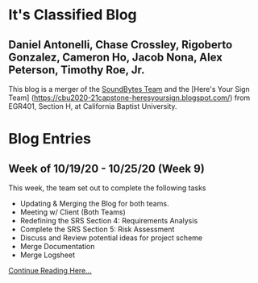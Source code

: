 # It's Classified Blog
## Daniel Antonelli, Chase Crossley, Rigoberto Gonzalez, Cameron Ho, Jacob Nona, Alex Peterson, Timothy Roe, Jr.

This blog is a merger of the [SoundBytes Team](https://soundbytes-cbu.github.io/blog/) and the [Here's Your Sign Team] (https://cbu2020-21capstone-heresyoursign.blogspot.com/) from EGR401, Section H, at California Baptist University.

# Blog Entries

## Week of 10/19/20 - 10/25/20 (Week 9)

This week, the team set out to complete the following tasks

- Updating & Merging the Blog for both teams.
- Meeting w/ Client (Both Teams)
- Redefining the SRS Section 4: Requirements Analysis 
- Complete the SRS Section 5: Risk Assessment
- Discuss and Review potential ideas for project scheme
- Merge Documentation
- Merge Logsheet

[Continue Reading Here...](blog1.md)
